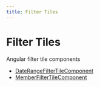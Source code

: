 ```yaml
---
title: Filter Tiles
---
```


# Filter Tiles

Angular filter tile components

- [DateRangeFilterTileComponent](class.DateRangeFilterTileComponent.md)
- [MemberFilterTileComponent](class.MemberFilterTileComponent.md)
